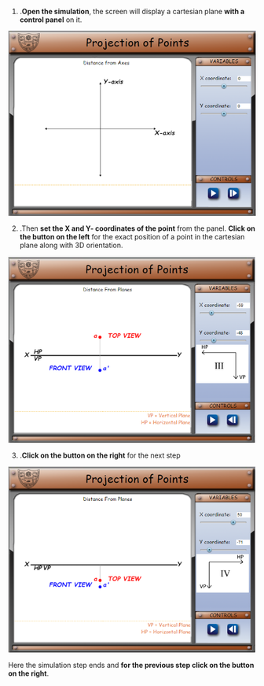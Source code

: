 
1.  .**Open the simulation**, the screen will display a cartesian plane **with a
    control panel** on it.

![](images/storyboard1.png)

2.  .Then **set the X and Y- coordinates of the point** from the panel. **Click
    on the button on the left** for the exact position of a point in the
    cartesian plane along with 3D orientation.

![](images/storyboard2.png)

3.  .**Click on the button on the right** for the next step

![](images/storyboard3.png)

Here the simulation step ends and **for the previous step click on the button on
the right**.
